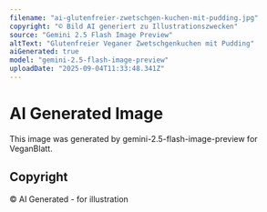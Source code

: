 ```yaml
---
filename: "ai-glutenfreier-zwetschgen-kuchen-mit-pudding.jpg"
copyright: "© Bild AI generiert zu Illustrationszwecken"
source: "Gemini 2.5 Flash Image Preview"
altText: "Glutenfreier Veganer Zwetschgenkuchen mit Pudding"
aiGenerated: true
model: "gemini-2.5-flash-image-preview"
uploadDate: "2025-09-04T11:33:48.341Z"
---
```


# AI Generated Image

This image was generated by gemini-2.5-flash-image-preview for VeganBlatt.

## Copyright
© AI Generated - for illustration
